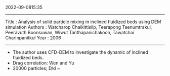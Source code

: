 2022-09-0815:35

---
Title :  Analysis of solid particle mixing in inclined fluidized beds using DEM simulation
Authors :  Watcharop Chaikittisilp, Teerapong Taenumtrakul, Peeravuth Boonsuwan, Wiwut Tanthapanichakoon, Tawatchai Charinpanitkul
Year :  2006

---

* The author uses CFD-DEM to investigate the dynamic of inclined fluidized beds.
* Drag correlation: Wen and Yu
* 20000 particles; D/d ~ 




